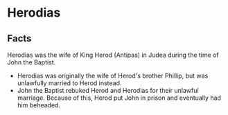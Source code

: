 # Herodias

## Facts

Herodias was the wife of King Herod (Antipas) in Judea during the time of John the Baptist.

* Herodias was originally the wife of Herod's brother Phillip, but was unlawfully married to Herod instead.
* John the Baptist rebuked Herod and Herodias for their unlawful marriage. Because of this, Herod put John in prison and eventually had him beheaded.
